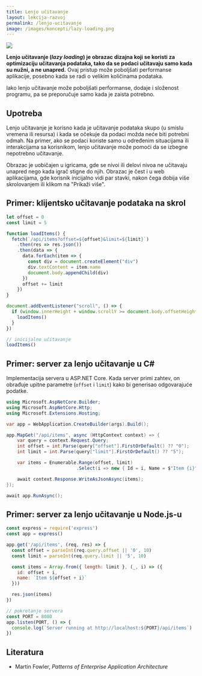 ```yaml
---
title: Lenjo učitavanje
layout: lekcija-razvoj
permalink: /lenjo-ucitavanje
image: /images/koncepti/lazy-loading.png
---
```


![]({{page.image}})

**Lenjo učitavanje (*lazy loading*) je obrazac dizajna koji se koristi za optimizaciju učitavanja podataka, tako da se podaci učitavaju samo kada su nužni, a ne unapred.** Ovaj pristup može poboljšati performanse aplikacije, posebno kada se radi o velikim količinama podataka. 

Iako lenjo učitavanje može poboljšati performanse, dodaje i složenost programu, pa se preporučuje samo kada je zaista potrebno.

## Upotreba

Lenjo učitavanje je korisno kada je učitavanje podataka skupo (u smislu vremena ili resursa) i kada se očekuje da podaci možda neće biti potrebni odmah. Na primer, ako se podaci koriste samo u određenim situacijama ili interakcijama sa korisnikom, lenjo učitavanje može pomoći da se izbegne nepotrebno učitavanje.

Obrazac je uobičajen u igricama, gde se nivoi ili delovi nivoa ne učitavaju unapred nego kada igrač stigne do njih. Obrazac je čest i u web aplikacijama, gde korisnik inicijalno vidi par stavki, nakon čega dobija više skrolovanjem ili klikom na "Prikaži više".

## Primer: klijentsko učitavanje podataka na skrol

```js
let offset = 0
const limit = 5

function loadItems() {
  fetch(`/api/items?offset=${offset}&limit=${limit}`)
    .then(res => res.json())
    .then(data => {
      data.forEach(item => {
        const div = document.createElement("div")
        div.textContent = item.name
        document.body.appendChild(div)
      })
      offset += limit
    })
}

document.addEventListener("scroll", () => {
  if (window.innerHeight + window.scrollY >= document.body.offsetHeight) {
    loadItems()
  }
})

// inicijalno učitavanje
loadItems()
```

## Primer: server za lenjo učitavanje u C#

Implementacija servera u ASP.NET Core. Kada server primi zahtev, on obrađuje upitne parametre (`offset` i `limit`) kako bi generisao odgovarajuće podatke.

```cs
using Microsoft.AspNetCore.Builder;
using Microsoft.AspNetCore.Http;
using Microsoft.Extensions.Hosting;

var app = WebApplication.CreateBuilder(args).Build();

app.MapGet("/api/items", async (HttpContext context) => {
    var query = context.Request.Query;
    int offset = int.Parse(query["offset"].FirstOrDefault() ?? "0");
    int limit = int.Parse(query["limit"].FirstOrDefault() ?? "5");

    var items = Enumerable.Range(offset, limit)
                          .Select(i => new { Id = i, Name = $"Item {i}" });

    await context.Response.WriteAsJsonAsync(items);
});

await app.RunAsync();
```

## Primer: server za lenjo učitavanje u Node.js-u

```js
const express = require('express')
const app = express()

app.get('/api/items', (req, res) => {
  const offset = parseInt(req.query.offset || '0', 10)
  const limit = parseInt(req.query.limit || '5', 10)

  const items = Array.from({ length: limit }, (_, i) => ({
    id: offset + i,
    name: `Item ${offset + i}`
  }))

  res.json(items)
})

// pokretanje servera
const PORT = 8080
app.listen(PORT, () => {
  console.log(`Server running at http://localhost:${PORT}/api/items`)
})
```

## Literatura

- Martin Fowler, *Patterns of Enterprise Application Architecture*